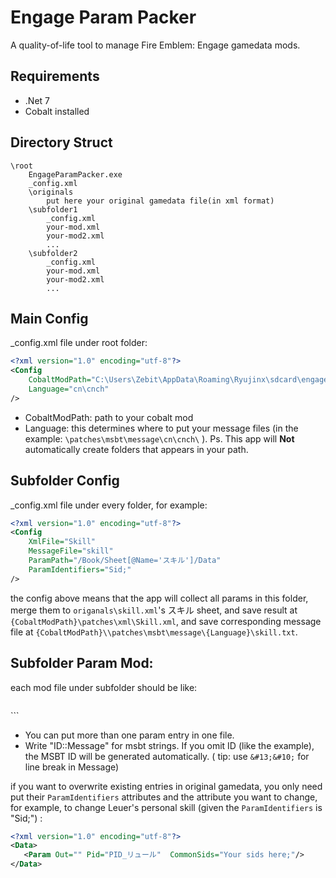 # Engage Param Packer

A quality-of-life tool to manage Fire Emblem: Engage gamedata mods.

## Requirements
 - .Net 7
 - Cobalt installed

## Directory Struct
```
\root
    EngageParamPacker.exe
    _config.xml
    \originals
        put here your original gamedata file(in xml format)
    \subfolder1
        _config.xml
        your-mod.xml
        your-mod2.xml
        ...
    \subfolder2
        _config.xml
        your-mod.xml
        your-mod2.xml
        ...
```

## Main Config
_config.xml file under root folder:
```xml
<?xml version="1.0" encoding="utf-8"?>
<Config
    CobaltModPath="C:\Users\Zebit\AppData\Roaming\Ryujinx\sdcard\engage\mods\YourModName"
    Language="cn\cnch"
/>
```

 - CobaltModPath: path to your cobalt mod
 - Language: this determines where to put your message files (in the example: `\patches\msbt\message\cn\cnch\` ). Ps. This app will **Not** automatically create folders that appears in your path.

 ## Subfolder Config
_config.xml file under every folder, for example:
```xml
<?xml version="1.0" encoding="utf-8"?>
<Config
    XmlFile="Skill"
    MessageFile="skill"
    ParamPath="/Book/Sheet[@Name='スキル']/Data"
    ParamIdentifiers="Sid;"
/>
```
the config above means that the app will collect all params in this folder, merge them to `origanals\skill.xml`'s スキル sheet, and save result at `{CobaltModPath}\patches\xml\Skill.xml`, and save corresponding message file at `{CobaltModPath}\\patches\msbt\message\{Language}\skill.txt`.

 ## Subfolder Param Mod:
 each mod file under subfolder should be like:
> ```xml
<?xml version="1.0" encoding="utf-8"?>
<Data>
    <Param Out="" Sid="SID_ZEBIT_ATK_SPD_SOLO" Name="::Atk Spd Splo" Help="::when there is no ally in 1 space&#13;&#10;grant atk,spd+7 during battle" CommandName="" CommandHelp="" CommandWarning="" RootCommandSid="" IconKind="0" IconLabel="Atk_Spd_Solo" IconBmap="" Priority="0" Layer="0" Order="0" Cycle="0" Life="0" Timing="3" Target="0" Frequency="0" Stand="0" Action="0" Condition="周囲の味方数==0" ActNames="威力;攻撃速度;" ActOperations="+;+;" ActValues="7;7;" AroundCenter="0" AroundTarget="0" AroundCondition="" AroundName="" AroundOperation="" AroundValue="" GiveTarget="0" GiveCondition="" GiveSids="" RemoveSids="" SyncConditions="" SyncSids="" RebirthSid="" EngageSid="" ChangeSids="" CooperationSkill="" HorseSkill="" CovertSkill="" HeavySkill="" FlySkill="" MagicSkill="" PranaSkill="" DragonSkill="" AttackRange="" OverlapRange="" OverlapTerrain="" ZocRange="" ZocType="0" Work="0" WorkOperation="" WorkValue="0" Power="0" Rewarp="0" Removable="0" VisionCount="0" Cost="0" MoveSelf="0" MoveTarget="0" RangeTarget="0" RangeI="0" RangeO="0" RangeAdd="0" RangeExtend="0" Flag="64" Efficacy="0" EfficacyValue="0" EfficacyIgnore="0" BadState="0" BadIgnore="0" WeaponProhibit="0" EnhanceLevel="0" EnhanceValue.Hp="0" EnhanceValue.Str="0" EnhanceValue.Tech="0" EnhanceValue.Quick="0" EnhanceValue.Luck="0" EnhanceValue.Def="0" EnhanceValue.Magic="0" EnhanceValue.Mdef="0" EnhanceValue.Phys="0" EnhanceValue.Move="0" WeaponLevel.None="0" WeaponLevel.Sword="0" WeaponLevel.Lance="0" WeaponLevel.Axe="0" WeaponLevel.Bow="0" WeaponLevel.Dagger="0" WeaponLevel.Magic="0" WeaponLevel.Rod="0" WeaponLevel.Fist="0" WeaponLevel.Special="0" EquipIids="" Effect="汎用スキル" InheritanceCost="0" InheritanceSort="0" />
</Data>		```

 - You can put more than one param entry in one file.
 - Write "ID::Message" for msbt strings. If you omit ID (like the example), the MSBT ID will be generated automatically. ( tip: use `&#13;&#10;` for line break in Message)
 
 
 if you want to overwrite existing entries in original gamedata, you only need put their `ParamIdentifiers` attributes and the attribute you want to change, for example, to change Leuer's personal skill (given the  `ParamIdentifiers` is "Sid;") :
 ```xml
<?xml version="1.0" encoding="utf-8"?>
<Data>
    <Param Out="" Pid="PID_リュール"  CommonSids="Your sids here;"/>
</Data>
 ```

